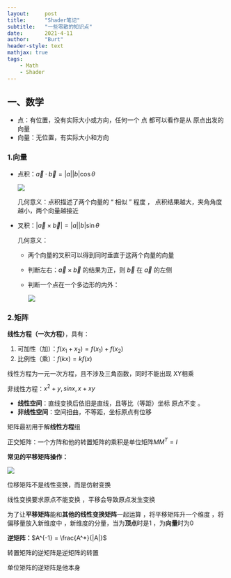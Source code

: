 ```yaml
---
layout:     post
title:      "Shader笔记"
subtitle:   "一些零散的知识点"
date:       2021-4-11
author:     "Burt"
header-style: text 
mathjax: true
tags:
    - Math
    - Shader
---
```




## 一、数学
- 点：有位置，没有实际大小或方向，任何一个 点 都可以看作是从 原点出发的向量
- 向量：无位置，有实际大小和方向



### 1.向量

- 点积：$\vec{a} \cdot \vec{b} = |a||b|\cos{\theta}$

  ![](https://www.notion.so/image/https%3A%2F%2Fs3-us-west-2.amazonaws.com%2Fsecure.notion-static.com%2Fff94ee63-7fed-4d65-9cd8-cde6c8de96eb%2FUntitled.png?table=block&id=309709b4-53b1-418b-bfd9-fb4aa0d87739&cache=v2)

  几何意义：点积描述了两个向量的 “ 相似 ” 程度 ， 点积结果越大，夹角角度越小，两个向量越接近

- 叉积：$|\vec{a} \times \vec{b}| = |a||b|\sin{\theta}$

  几何意义：

  - 两个向量的叉积可以得到同时垂直于这两个向量的向量

  - 判断左右：$\vec{a} \times \vec{b}$ 的结果为正，则 $\vec{b}$ 在 $\vec{a}$  的左侧

  - 判断一个点在一个多边形的内外：

    ![](https://www.notion.so/image/https%3A%2F%2Fs3-us-west-2.amazonaws.com%2Fsecure.notion-static.com%2Fcd0d00b7-5ddc-48f9-9564-183030e22801%2FUntitled.png?table=block&id=4ade4bbb-82ab-4d7b-8c52-62443794d35e&cache=v2)



### 2.矩阵

**线性方程（一次方程）**，具有：

1. 可加性（加）：$f(x_1 + x_2) = f(x_1)+ f(x_2)$
2. 比例性（乘）：$f(kx) = kf(x)$

线性方程为一元一次方程，且不涉及三角函数，同时不能出现 XY相乘

非线性方程：$x^2 + y,sinx,x+xy$



- **线性空间**：直线变换后依旧是直线，且等比（等距）坐标 原点不变 。
- **非线性空间**：空间扭曲，不等距，坐标原点有位移



矩阵最初用于解**线性方程**组



正交矩阵：一个方阵和他的转置矩阵的乘积是单位矩阵$MM^T = I$



**常见的平移矩阵操作：**

![](https://www.notion.so/image/https%3A%2F%2Fs3-us-west-2.amazonaws.com%2Fsecure.notion-static.com%2Fef48681e-df3d-49db-bd44-312689ffea47%2Fimage.png?table=block&id=6ce22b42-8bbf-4494-841a-0a497e15a3c9&cache=v2)



位移矩阵不是线性变换，而是仿射变换

线性变换要求原点不能变换 ，平移会导致原点发生变换

为了让**平移矩阵**能和**其他的线性变换矩阵**一起运算 ，将平移矩阵升一个维度 ，将偏移量放入新维度中 ，新维度的分量，当为**顶点**时是1 ，为**向量**时为0



**逆矩阵：**$A^{-1} = \frac{A^*}{|A|}$

转置矩阵的逆矩阵是逆矩阵的转置

单位矩阵的逆矩阵是他本身
